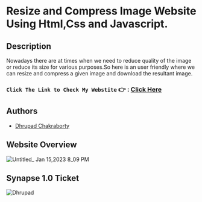 # Resize and Compress Image Website Using Html,Css and Javascript.

## Description

Nowadays there are at times when we need to reduce quality of the image or reduce its size for various purposes.So here is an user friendly where we can resize and compress a given image and download the resultant image.

### `Click The Link to Check My Webstite` 👉 : [Click Here](https://dhrupad17-resize-compress-images.netlify.app/)

## Authors

* [Dhrupad Chakraborty](https://github.com/dhrupad17)

## Website Overview

![Untitled_ Jan 15,2023 8_09 PM](https://user-images.githubusercontent.com/91726340/212548272-9ae11cd1-be29-4266-9921-32448e6465f7.gif)

## Synapse 1.0 Ticket

![Dhrupad](https://user-images.githubusercontent.com/91726340/211203653-48a1b4d7-c88e-4090-a59d-fd7e59dbe98d.png)


